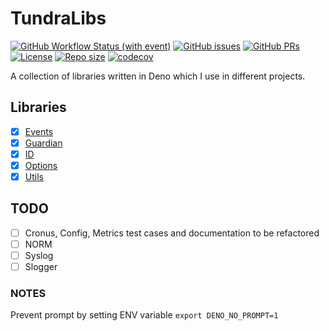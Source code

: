 # TundraLibs

[![GitHub Workflow Status (with event)](https://img.shields.io/github/actions/workflow/status/TundraSoft/TundraLibs/CI.yml?event=push&logo=github)](https://github.com/TundraSoft/TundraLibs/actions/workflows/CI.yml?logo=github)
[![GitHub issues](https://img.shields.io/github/issues-raw/tundrasoft/TundraLibs.svg?logo=github)](https://github.com/tundrasoft/TundraLibs/issues)
[![GitHub PRs](https://img.shields.io/github/issues-pr-raw/tundrasoft/TundraLibs.svg?logo=github)](https://github.com/tundrasoft/TundraLibs/pulls) 
[![License](https://img.shields.io/github/license/tundrasoft/TundraLibs.svg)](https://github.com/tundrasoft/TundraLibs/blob/master/LICENSE)
[![Repo size](https://img.shields.io/github/repo-size/tundrasoft/deno?logo=github)](#)
[![codecov](https://codecov.io/gh/TundraSoft/TundraLibs/graph/badge.svg?token=LTDXV9HWQI)](https://codecov.io/gh/TundraSoft/TundraLibs)


A collection of libraries written in Deno which I use in different projects.

## Libraries

- [x] [Events](./events/README.md)
- [x] [Guardian](./guardian/README.md)
- [x] [ID](./id/README.md)
- [x] [Options](./options/README.md)
- [x] [Utils](./utils/README.md)

## TODO

- [ ] Cronus, Config, Metrics test cases and documentation to be refactored
- [ ] NORM
- [ ] Syslog
- [ ] Slogger

### NOTES

Prevent prompt by setting ENV variable `export DENO_NO_PROMPT=1`
